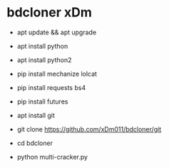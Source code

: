 # bdcloner xDm


* apt update && apt upgrade

* apt install python

* apt install python2

* pip install mechanize lolcat

* pip install requests bs4

* pip install futures

* apt install git

* git clone
https://github.com/xDm011/bdcloner/git

* cd bdcloner

* python multi-cracker.py

